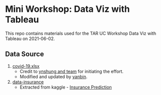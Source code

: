 # Mini Workshop: Data Viz with Tableau
This repo contains materials used for the TAR UC Workshop Data Viz with Tableau on 2021-06-02.

## Data Source
1.  [covid-19.xlsx](https://github.com/yanbin43/workshop-viz/blob/main/my-covid.xlsx)
	-	Credit to [ynshung and team](https://github.com/ynshung/covid-19-malaysia) for initiating the effort.
	-	Modified and updated by [yanbin](https://github.com/yanbin43).
1.  [data-insurance](https://github.com/yanbin43/workshop-viz/blob/main/data-insurance.csv)
	-	Extracted from kaggle - [Insurance Prediction](https://www.kaggle.com/sonujha090/insurance-prediction)
